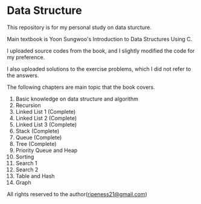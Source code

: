 # Data Structure

This repository is for my personal study on data sturcture.

Main textbook is Yoon Sungwoo's Introduction to Data Structures Using C.

I uploaded source codes from the book, and I slightly modified the code for my preference.

I also uploaded solutions to the exercise problems, which I did not refer to the answers.

The following chapters are main topic that the book covers.

1. Basic knowledge on data structure and algorithm
2. Recursion
3. Linked List 1 (Complete)
4. Linked List 2 (Complete)
5. Linked List 3 (Complete)
6. Stack (Complete)
7. Queue (Complete)
8. Tree (Complete)
9. Priority Queue and Heap
10. Sorting
11. Search 1
12. Search 2
13. Table and Hash
14. Graph

All rights reserved to the author(ripeness21@gmail.com)
